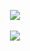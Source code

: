<!---
<p align="center">
  <img src="https://media.tenor.com/FOX-Az5fcu8AAAAd/animatemeapp-doge-meme.gif" />
</p>
-->



<p align="center">
    <a href="https://github.com/ORCx41">
      <img src="https://user-images.githubusercontent.com/111295429/211201735-179f3da8-6639-471c-9d79-373d27132c64.png" />
    </a>
    <br>
  <!---
    <a href="https://github.com/ORCx41">
      <img src="https://github-readme-stats.vercel.app/api/top-langs/?username=ORCx41&&hide=cmake&langs_count=1&line_height=35&theme=dark" />
    </a>
  -->
    <br>
    <a href="https://twitter.com/ORCx41">
    <img src="https://img.shields.io/twitter/follow/ORCx41?style=for-the-badge&logo=twitter&&labelColor=1f1f1f&color=5fffaf" />
    </a>
</p>


  
